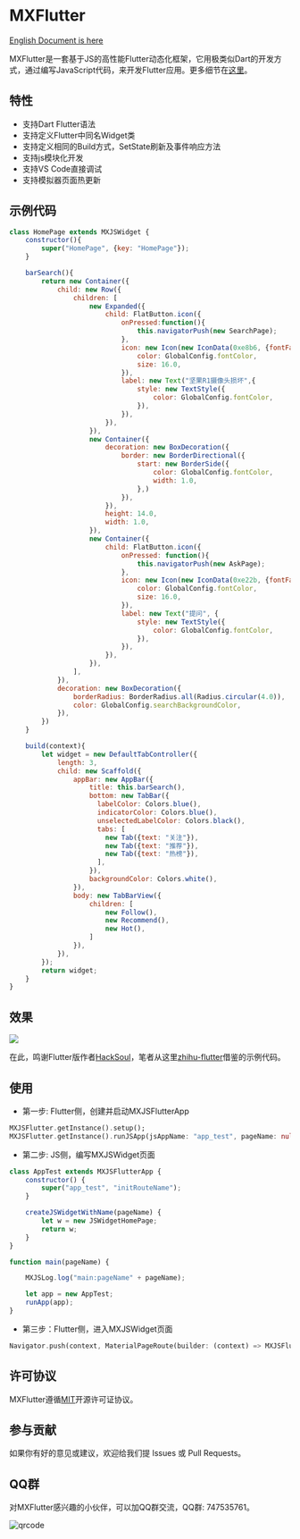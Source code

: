 # MXFlutter

[English Document is here](https://github.com/TGIF-iMatrix/MXFlutter/blob/master/Documentation/readmeEnglish.md)

MXFlutter是一套基于JS的高性能Flutter动态化框架，它用极类似Dart的开发方式，通过编写JavaScript代码，来开发Flutter应用。更多细节在[这里](https://juejin.im/post/5d11a4f06fb9a07ec63b21ea)。

## 特性

* 支持Dart Flutter语法
* 支持定义Flutter中同名Widget类
* 支持定义相同的Build方式，SetState刷新及事件响应方法
* 支持js模块化开发
* 支持VS Code直接调试
* 支持模拟器页面热更新

## 示例代码

```JavaScript
class HomePage extends MXJSWidget {
    constructor(){
        super("HomePage", {key: "HomePage"});
    }

    barSearch(){
        return new Container({
            child: new Row({
                children: [
                    new Expanded({
                        child: FlatButton.icon({
                            onPressed:function(){
                                this.navigatorPush(new SearchPage);
                            },
                            icon: new Icon(new IconData(0xe8b6, {fontFamily: 'MaterialIcons'}),{
                                color: GlobalConfig.fontColor,
                                size: 16.0,
                            }),
                            label: new Text("坚果R1摄像头损坏",{
                                style: new TextStyle({
                                    color: GlobalConfig.fontColor,
                                }),
                            }),
                        }),
                    }),
                    new Container({
                        decoration: new BoxDecoration({
                            border: new BorderDirectional({
                                start: new BorderSide({
                                    color: GlobalConfig.fontColor,
                                    width: 1.0,
                                },)
                            }),
                        }),
                        height: 14.0,
                        width: 1.0,
                    }),
                    new Container({
                        child: FlatButton.icon({
                            onPressed: function(){
                                this.navigatorPush(new AskPage);
                            },
                            icon: new Icon(new IconData(0xe22b, {fontFamily: 'MaterialIcons'}),{
                                color: GlobalConfig.fontColor,
                                size: 16.0,
                            }),
                            label: new Text("提问", {
                                style: new TextStyle({
                                    color: GlobalConfig.fontColor,
                                }),
                            }),
                        }),
                    }),
                ],
            }),
            decoration: new BoxDecoration({
                borderRadius: BorderRadius.all(Radius.circular(4.0)),
                color: GlobalConfig.searchBackgroundColor,
            }),
        })
    }

    build(context){
        let widget = new DefaultTabController({
            length: 3,
            child: new Scaffold({
                appBar: new AppBar({
                    title: this.barSearch(),
                    bottom: new TabBar({
                      labelColor: Colors.blue(),
                      indicatorColor: Colors.blue(),
                      unselectedLabelColor: Colors.black(),
                      tabs: [
                        new Tab({text: "关注"}),
                        new Tab({text: "推荐"}),
                        new Tab({text: "热榜"}),
                      ],
                    }),
                    backgroundColor: Colors.white(),
                }),
                body: new TabBarView({
                    children: [
                        new Follow(),
                        new Recommend(),
                        new Hot(),
                    ]
                }),
            }),
        });
        return widget;
    }
}
``` 

## 效果

![](https://github.com/langbluesky/Image/blob/master/demo_0.gif?raw=true)

在此，鸣谢Flutter版作者[HackSoul](https://github.com/HackSoul)，笔者从这里[zhihu-flutter](https://github.com/HackSoul/zhihu-flutter)借鉴的示例代码。

## 使用

* 第一步: Flutter侧，创建并启动MXJSFlutterApp

```Dart
MXJSFlutter.getInstance().setup();
MXJSFlutter.getInstance().runJSApp(jsAppName: "app_test", pageName: null);
```

* 第二步: JS侧，编写MXJSWidget页面

```JavaScript
class AppTest extends MXJSFlutterApp {
    constructor() {
        super("app_test", "initRouteName");
    }

    createJSWidgetWithName(pageName) {
        let w = new JSWidgetHomePage;
        return w;
    }
}

function main(pageName) {

    MXJSLog.log("main:pageName" + pageName);

    let app = new AppTest;
    runApp(app);
}
``` 

* 第三步：Flutter侧，进入MXJSWidget页面

```Dart
Navigator.push(context, MaterialPageRoute(builder: (context) => MXJSFlutter.getInstance().navigatorPushWithPageName("JSWidgetHomePage")));
``` 

## 许可协议

MXFlutter遵循[MIT](http://opensource.org/licenses/MIT)开源许可证协议。

## 参与贡献

如果你有好的意见或建议，欢迎给我们提 Issues 或 Pull Requests。

## QQ群

对MXFlutter感兴趣的小伙伴，可以加QQ群交流，QQ群: 747535761。

![qrcode](https://github.com/langbluesky/Image/blob/master/qrcode.png?raw=true)
